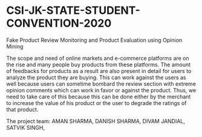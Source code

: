 # CSI-JK-STATE-STUDENT-CONVENTION-2020
Fake Product Review Monitoring and Product Evaluation using Opinion Mining

The scope and need of online markets and e-commerce platforms are on the rise and many people buy products from these platforms. The amount of feedbacks for products as a result are also present in detail for users to analyze the product they are buying. This can work against the users as well because users can sometime bombard the review section with extreme opinion comments which can work in favor or against the product. Thus, we need to take care of this because this can be done either by the merchant to increase the value of his product or the user to degrade the ratings of that product.

The project team:
AMAN SHARMA,
DANISH SHARMA,
DIVAM JANDIAL,
SATVIK SINGH,
